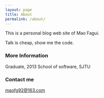 ```yaml
---
layout: page
title: About
permalink: /about/
---
```


This is a personal blog web site of Mao Fagui.

Talk is cheap, show me the code.

### More Information

Graduate, 2013
School of software, SJTU

### Contact me

[maofg92@163.com](mailto:maofg92@163.com)